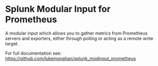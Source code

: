 # Splunk Modular Input for Prometheus

A modular input which allows you to gather metrics from Prometheus servers and exporters, either through polling or acting as a remote write target.

For full documentation see: https://github.com/lukemonahan/splunk_modinput_prometheus
